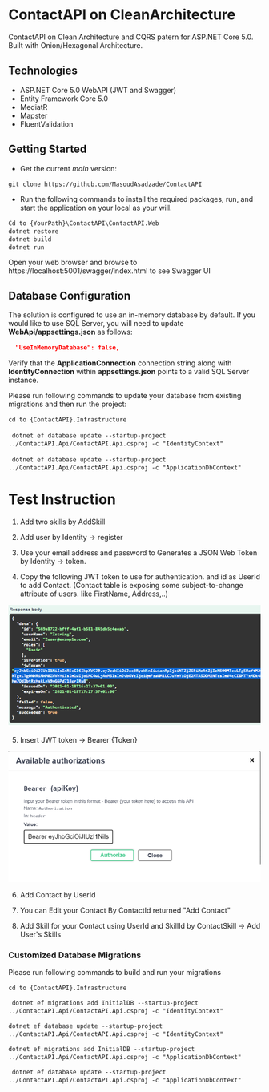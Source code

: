 ﻿ # ContactAPI on CleanArchitecture
ContactAPI on Clean Architecture and CQRS patern for ASP.NET Core 5.0. Built with Onion/Hexagonal Architecture.
## Technologies
* ASP.NET Core 5.0 WebAPI (JWT and Swagger)
* Entity Framework Core 5.0
* MediatR
* Mapster
* FluentValidation

## Getting Started
* Get the current *main* version: 
``` 
git clone https://github.com/MasoudAsadzade/ContactAPI
``` 
* Run the following commands to install the required packages, run, and start the application on your local as your will.
``` 
Cd to {YourPath}\ContactAPI\ContactAPI.Web
dotnet restore
dotnet build
dotnet run
``` 


Open your web browser and browse to https://localhost:5001/swagger/index.html to see Swagger UI

## Database Configuration

The solution is configured to use an in-memory database by default.
If you would like to use SQL Server, you will need to update **WebApi/appsettings.json** as follows:

```json
  "UseInMemoryDatabase": false,
```
Verify that the **ApplicationConnection** connection string along with **IdentityConnection** within **appsettings.json** points to a valid SQL Server instance.

Please run following commands to update your database from existing migrations and then run the project:
```
cd to {ContactAPI}.Infrastructure
 
 dotnet ef database update --startup-project ../ContactAPI.Api/ContactAPI.Api.csproj -c "IdentityContext"

 dotnet ef database update --startup-project ../ContactAPI.Api/ContactAPI.Api.csproj -c "ApplicationDbContext"
```
# Test Instruction

1. Add two skills by AddSkill
2. Add user by Identity -> register 
3. Use your email address and password to Generates a JSON Web Token by Identity -> token.

4. Copy the following JWT token to use for authentication. and id as UserId to add Contact.
(Contact table is exposing some subject-to-change attribute of users. like FirstName, Address,..)

![alt text](ContactAPI.Api\Figs\Token.png)

5. Insert JWT token ->  Bearer {Token}

![alt text](ContactAPI.Api\Figs\JWT.png)

6. Add Contact by UserId

7. You can Edit your Contact By ContactId returned "Add Contact"

8. Add Skill for your Contact using UserId and SkillId by ContactSkill -> Add User's Skills
### Customized Database Migrations

Please run following commands to build and run your migrations
```
cd to {ContactAPI}.Infrastructure
```
```
 dotnet ef migrations add InitialDB --startup-project ../ContactAPI.Api/ContactAPI.Api.csproj -c "IdentityContext"
 ```
 ```
 dotnet ef database update --startup-project ../ContactAPI.Api/ContactAPI.Api.csproj -c "IdentityContext"
```
 ```
 dotnet ef migrations add InitialDB --startup-project ../ContactAPI.Api/ContactAPI.Api.csproj -c "ApplicationDbContext"
```
```
 dotnet ef database update --startup-project ../ContactAPI.Api/ContactAPI.Api.csproj -c "ApplicationDbContext"
```



